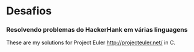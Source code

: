 # Desafios



### Resolvendo problemas do HackerHank em várias linguagens




These are my solutions for Project Euler <http://projecteuler.net/> in C.

<!-- 
These are my solutions for Project Euler <http://projecteuler.net/> in C.
Some of them requires GMP<http://gmplib.org/>.
-->